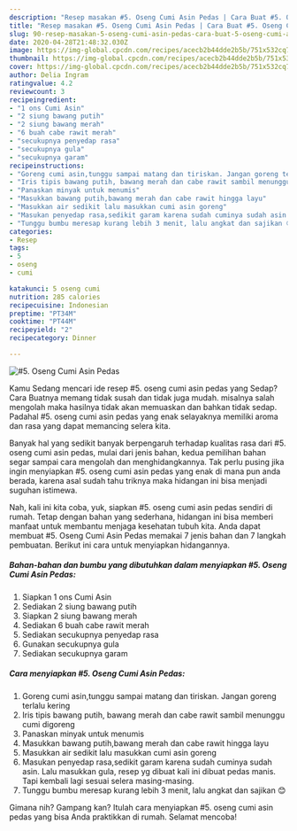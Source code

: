 ```yaml
---
description: "Resep masakan #5. Oseng Cumi Asin Pedas | Cara Buat #5. Oseng Cumi Asin Pedas Yang Enak Dan Lezat"
title: "Resep masakan #5. Oseng Cumi Asin Pedas | Cara Buat #5. Oseng Cumi Asin Pedas Yang Enak Dan Lezat"
slug: 90-resep-masakan-5-oseng-cumi-asin-pedas-cara-buat-5-oseng-cumi-asin-pedas-yang-enak-dan-lezat
date: 2020-04-28T21:48:32.030Z
image: https://img-global.cpcdn.com/recipes/acecb2b44dde2b5b/751x532cq70/5-oseng-cumi-asin-pedas-foto-resep-utama.jpg
thumbnail: https://img-global.cpcdn.com/recipes/acecb2b44dde2b5b/751x532cq70/5-oseng-cumi-asin-pedas-foto-resep-utama.jpg
cover: https://img-global.cpcdn.com/recipes/acecb2b44dde2b5b/751x532cq70/5-oseng-cumi-asin-pedas-foto-resep-utama.jpg
author: Delia Ingram
ratingvalue: 4.2
reviewcount: 3
recipeingredient:
- "1 ons Cumi Asin"
- "2 siung bawang putih"
- "2 siung bawang merah"
- "6 buah cabe rawit merah"
- "secukupnya penyedap rasa"
- "secukupnya gula"
- "secukupnya garam"
recipeinstructions:
- "Goreng cumi asin,tunggu sampai matang dan tiriskan. Jangan goreng terlalu kering"
- "Iris tipis bawang putih, bawang merah dan cabe rawit sambil menunggu cumi digoreng"
- "Panaskan minyak untuk menumis"
- "Masukkan bawang putih,bawang merah dan cabe rawit hingga layu"
- "Masukkan air sedikit lalu masukkan cumi asin goreng"
- "Masukan penyedap rasa,sedikit garam karena sudah cuminya sudah asin. Lalu masukkan gula, resep yg dibuat kali ini dibuat pedas manis. Tapi kembali lagi sesuai selera masing-masing."
- "Tunggu bumbu meresap kurang lebih 3 menit, lalu angkat dan sajikan 😊"
categories:
- Resep
tags:
- 5
- oseng
- cumi

katakunci: 5 oseng cumi 
nutrition: 285 calories
recipecuisine: Indonesian
preptime: "PT34M"
cooktime: "PT44M"
recipeyield: "2"
recipecategory: Dinner

---
```



![#5. Oseng Cumi Asin Pedas](https://img-global.cpcdn.com/recipes/acecb2b44dde2b5b/751x532cq70/5-oseng-cumi-asin-pedas-foto-resep-utama.jpg)

Kamu Sedang mencari ide resep #5. oseng cumi asin pedas yang Sedap? Cara Buatnya memang tidak susah dan tidak juga mudah. misalnya salah mengolah maka hasilnya tidak akan memuaskan dan bahkan tidak sedap. Padahal #5. oseng cumi asin pedas yang enak selayaknya memiliki aroma dan rasa yang dapat memancing selera kita.



Banyak hal yang sedikit banyak berpengaruh terhadap kualitas rasa dari #5. oseng cumi asin pedas, mulai dari jenis bahan, kedua pemilihan bahan segar sampai cara mengolah dan menghidangkannya. Tak perlu pusing jika ingin menyiapkan #5. oseng cumi asin pedas yang enak di mana pun anda berada, karena asal sudah tahu triknya maka hidangan ini bisa menjadi suguhan istimewa.


Nah, kali ini kita coba, yuk, siapkan #5. oseng cumi asin pedas sendiri di rumah. Tetap dengan bahan yang sederhana, hidangan ini bisa memberi manfaat untuk membantu menjaga kesehatan tubuh kita. Anda dapat membuat #5. Oseng Cumi Asin Pedas memakai 7 jenis bahan dan 7 langkah pembuatan. Berikut ini cara untuk menyiapkan hidangannya.

<!--inarticleads1-->

##### Bahan-bahan dan bumbu yang dibutuhkan dalam menyiapkan #5. Oseng Cumi Asin Pedas:

1. Siapkan 1 ons Cumi Asin
1. Sediakan 2 siung bawang putih
1. Siapkan 2 siung bawang merah
1. Sediakan 6 buah cabe rawit merah
1. Sediakan secukupnya penyedap rasa
1. Gunakan secukupnya gula
1. Sediakan secukupnya garam




<!--inarticleads2-->

##### Cara menyiapkan #5. Oseng Cumi Asin Pedas:

1. Goreng cumi asin,tunggu sampai matang dan tiriskan. Jangan goreng terlalu kering
1. Iris tipis bawang putih, bawang merah dan cabe rawit sambil menunggu cumi digoreng
1. Panaskan minyak untuk menumis
1. Masukkan bawang putih,bawang merah dan cabe rawit hingga layu
1. Masukkan air sedikit lalu masukkan cumi asin goreng
1. Masukan penyedap rasa,sedikit garam karena sudah cuminya sudah asin. Lalu masukkan gula, resep yg dibuat kali ini dibuat pedas manis. Tapi kembali lagi sesuai selera masing-masing.
1. Tunggu bumbu meresap kurang lebih 3 menit, lalu angkat dan sajikan 😊




Gimana nih? Gampang kan? Itulah cara menyiapkan #5. oseng cumi asin pedas yang bisa Anda praktikkan di rumah. Selamat mencoba!
